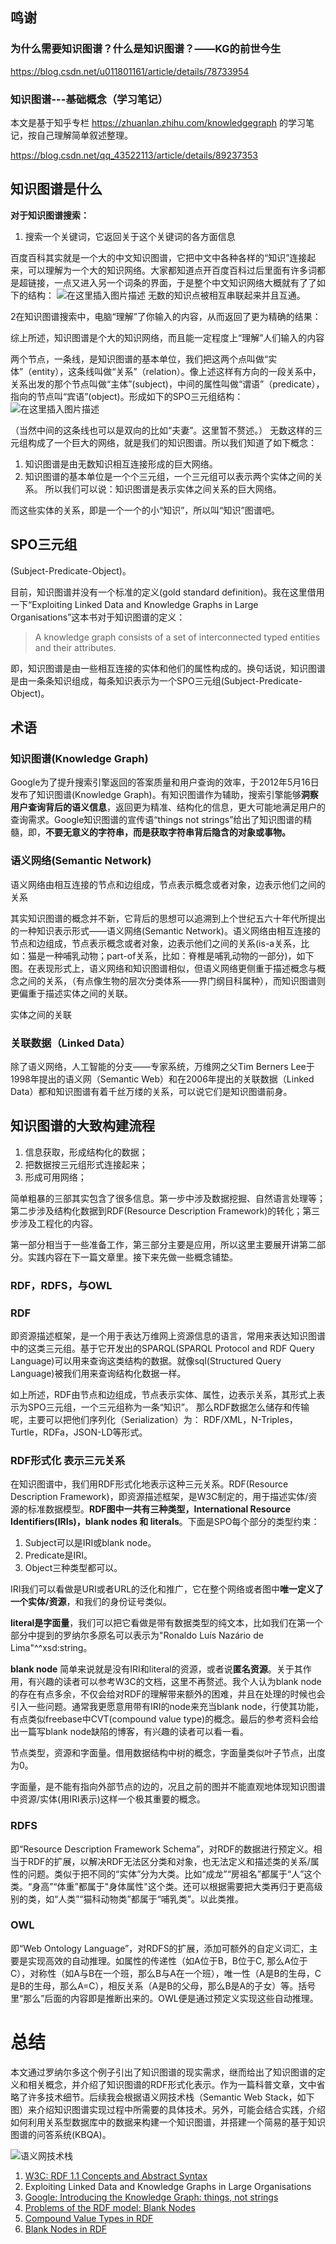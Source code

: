 

## 鸣谢

### 为什么需要知识图谱？什么是知识图谱？——KG的前世今生

https://blog.csdn.net/u011801161/article/details/78733954

### 知识图谱---基础概念（学习笔记）

本文是基于知乎专栏 https://zhuanlan.zhihu.com/knowledgegraph 的学习笔记，按自己理解简单叙述整理。

https://blog.csdn.net/qq_43522113/article/details/89237353





## 知识图谱是什么

**对于知识图谱搜索：**

1. 搜索一个关键词，它返回关于这个关键词的各方面信息

百度百科其实就是一个大的中文知识图谱，它把中文中各种各样的“知识”连接起来，可以理解为一个大的知识网络。大家都知道点开百度百科过后里面有许多词都是超链接，一点又进入另一个词条的界面，于是整个中文知识网络大概就有了了如下的结构：
 ![在这里插入图片描述](main.assets/watermark,type_ZmFuZ3poZW5naGVpdGk,shadow_10,text_aHR0cHM6Ly9ibG9nLmNzZG4ubmV0L3FxXzQzNTIyMTEz,size_16,color_FFFFFF,t_70.png)
 无数的知识点被相互串联起来并且互通。

2在知识图谱搜索中，电脑“理解”了你输入的内容，从而返回了更为精确的结果：



综上所述，知识图谱是个大的知识网络，而且能一定程度上“理解”人们输入的内容

两个节点，一条线，是知识图谱的基本单位，我们把这两个点叫做“实体”（entity），这条线叫做“关系”（relation）。像上述这样有方向的一段关系中，关系出发的那个节点叫做“主体”(subject)，中间的属性叫做“谓语”（predicate），指向的节点叫“宾语”(object)。形成如下的SPO三元组结构：
 ![在这里插入图片描述](main.assets/20190412145803541.png)

（当然中间的这条线也可以是双向的比如“夫妻”。这里暂不赘述。）
 无数这样的三元组构成了一个巨大的网络，就是我们的知识图谱。所以我们知道了如下概念：

1. 知识图谱是由无数知识相互连接形成的巨大网络。
2. 知识图谱的基本单位是一个个三元组，一个三元组可以表示两个实体之间的关系。
    所以我们可以说：知识图谱是表示实体之间关系的巨大网络。

而这些实体的关系，即是一个一个的小“知识”，所以叫“知识”图谱吧。





## SPO三元组

(Subject-Predicate-Object)。

目前，知识图谱并没有一个标准的定义(gold standard definition)。我在这里借用一下“Exploiting  Linked Data and Knowledge Graphs in Large Organisations”这本书对于知识图谱的定义：

> A knowledge graph consists of a set of interconnected typed entities and their attributes.

即，知识图谱是由一些相互连接的实体和他们的属性构成的。换句话说，知识图谱是由一条条知识组成，每条知识表示为一个SPO三元组(Subject-Predicate-Object)。







## 术语

### 知识图谱(Knowledge  Graph)

Google为了提升搜索引擎返回的答案质量和用户查询的效率，于2012年5月16日发布了知识图谱(Knowledge  Graph)。有知识图谱作为辅助，搜索引擎能够**洞察用户查询背后的语义信息**，返回更为精准、结构化的信息，更大可能地满足用户的查询需求。Google知识图谱的宣传语“things not strings”给出了知识图谱的精髓，即，**不要无意义的字符串，而是获取字符串背后隐含的对象或事物。**







### 语义网络(Semantic  Network)

语义网络由相互连接的节点和边组成，节点表示概念或者对象，边表示他们之间的关系

其实知识图谱的概念并不新，它背后的思想可以追溯到上个世纪五六十年代所提出的一种知识表示形式——语义网络(Semantic  Network)。语义网络由相互连接的节点和边组成，节点表示概念或者对象，边表示他们之间的关系(is-a关系，比如：猫是一种哺乳动物；part-of关系，比如：脊椎是哺乳动物的一部分)，如下图。在表现形式上，语义网络和知识图谱相似，但语义网络更侧重于描述概念与概念之间的关系，（有点像生物的层次分类体系——界门纲目科属种），而知识图谱则更偏重于描述实体之间的关联。

实体之间的关联





### 关联数据（Linked Data）

 除了语义网络，人工智能的分支——专家系统，万维网之父Tim Berners Lee于1998年提出的语义网（Semantic Web）和在2006年提出的关联数据（Linked Data）都和知识图谱有着千丝万缕的关系，可以说它们是知识图谱前身。





## 知识图谱的大致构建流程

1. 信息获取，形成结构化的数据；
2. 把数据按三元组形式连接起来；
3. 形成可用网络；

简单粗暴的三部其实包含了很多信息。第一步中涉及数据挖掘、自然语言处理等；第二步涉及结构化数据到RDF(Resource Description Framework)的转化；第三步涉及工程化的内容。

第一部分相当于一些准备工作，第三部分主要是应用，所以这里主要展开讲第二部分。实践内容在下一篇文章里。接下来先做一些概念铺垫。

### RDF，RDFS，与OWL

### **RDF**

 即资源描述框架，是一个用于表达万维网上资源信息的语言，常用来表达知识图谱中的这类三元组。基于它开发出的SPARQL(SPARQL  Protocol and RDF Query Language)可以用来查询这类结构的数据。就像sql(Structured Query  Language)被我们用来查询结构化数据一样。

如上所述，RDF由节点和边组成，节点表示实体、属性，边表示关系，其形式上表示为SPO三元组，一个三元组称为一条“知识”。
 那么RDF数据怎么储存和传输呢，主要可以把他们序列化（Serialization）为：
 RDF/XML，N-Triples，Turtle，RDFa，JSON-LD等形式。









### RDF形式化 表示三元关系

在知识图谱中，我们用RDF形式化地表示这种三元关系。RDF(Resource Description  Framework)，即资源描述框架，是W3C制定的，用于描述实体/资源的标准数据模型。**RDF图中一共有三种类型，International  Resource Identifiers(IRIs)，blank nodes 和 literals**。下面是SPO每个部分的类型约束：

1. Subject可以是IRI或blank node。
2. Predicate是IRI。
3. Object三种类型都可以。

IRI我们可以看做是URI或者URL的泛化和推广，它在整个网络或者图中**唯一定义了一个实体/资源**，和我们的身份证号类似。

**literal是字面量**，我们可以把它看做是带有数据类型的纯文本，比如我们在第一个部分中提到的罗纳尔多原名可以表示为"Ronaldo Luís Nazário de Lima"^^xsd:string。

**blank  node**	简单来说就是没有IRI和literal的资源，或者说**匿名资源**。关于其作用，有兴趣的读者可以参考W3C的文档，这里不再赘述。我个人认为blank  node的存在有点多余，不仅会给对RDF的理解带来额外的困难，并且在处理的时候也会引入一些问题。通常我更愿意用带有IRI的node来充当blank node，行使其功能，有点类似freebase中CVT(compound value type)的概念。最后的参考资料会给出一篇写blank  node缺陷的博客，有兴趣的读者可以看一看。





节点类型，资源和字面量。借用数据结构中树的概念，字面量类似叶子节点，出度为0。

字面量，是不能有指向外部节点的边的，况且之前的图并不能直观地体现知识图谱中资源/实体(用IRI表示)这样一个极其重要的概念。

### **RDFS**

 即“Resource Description Framework  Schema”，对RDF的数据进行预定义。相当于RDF的扩展，以解决RDF无法区分类和对象，也无法定义和描述类的关系/属性的问题。类似于把不同的“实体”分为大类。比如“成龙”“房祖名”都属于“人”这个类。“身高”“体重”都属于"身体属性"这个类。还可以根据需要把大类再归于更高级别的类，如“人类”“猫科动物类”都属于“哺乳类”。以此类推。

### **OWL**

 即“Web Ontology  Language”，对RDFS的扩展，添加可额外的自定义词汇，主要是实现高效的自动推理。如属性的传递性（如A位于B，B位于C,  那么A位于C），对称性（如A与B在一个班，那么B与A在一个班），唯一性（A是B的生母，C是B的生母，那么A=C），相反关系（A是B的父母，那么B是A的子女）等。括号里“那么”后面的内容即是推断出来的。OWL便是通过预定义实现这些自动推理。



# 总结

本文通过罗纳尔多这个例子引出了知识图谱的现实需求，继而给出了知识图谱的定义和相关概念，并介绍了知识图谱的RDF形式化表示。作为一篇科普文章，文中省略了许多技术细节。后续我会根据语义网技术栈（Semantic Web  Stack，如下图）来介绍知识图谱实现过程中所需要的具体技术。另外，可能会结合实践，介绍如何利用关系型数据库中的数据来构建一个知识图谱，并搭建一个简易的基于知识图谱的问答系统(KBQA)。

![语义网技术栈](main.assets/405px-Semantic_web_stack.svg.png)

1. [W3C: RDF 1.1 Concepts and Abstract Syntax](https://www.w3.org/TR/rdf11-concepts/)
2. Exploiting Linked Data and Knowledge Graphs in Large Organisations
3. [Google: Introducing the Knowledge Graph: things, not strings](https://googleblog.blogspot.co.uk/2012/05/introducing-knowledge-graph-things-not.html)
4. [Problems of the RDF model: Blank Nodes](http://milicicvuk.com/blog/2011/07/14/problems-of-the-rdf-model-blank-nodes/)
5. [Compound Value Types in RDF](http://blog.databaseanimals.com/compound-value-types-in-rdf)
6. [Blank Nodes in RDF](https://www.researchgate.net/publication/276240316_Blank_nodes_in_RDF)
